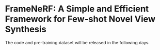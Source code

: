 # FrameNeRF: A Simple and Efficient Framework for Few-shot Novel View Synthesis
The code and pre-training dataset will be released in the following days


